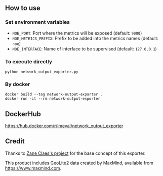 ## How to use

### Set environment variables
- `NOE_PORT`: Port where the metrics will be exposed (default: `9000`)
- `NOE_METRICS_PREFIX`: Prefix to be added into the metrics names (default: `noe`)
- `NOE_INTERFACE`: Name of interface to be supervised (default: `127.0.0.1`)

### To execute directly 

```python network_output_exporter.py```

### By docker 

```
docker build --tag network-output-exporter .
docker run -it --rm network-output-exporter
```

## DockerHub

https://hub.docker.com/r/lmeval/network_output_exporter

## Credit

Thanks to [Zane Claes's project](https://github.com/zaneclaes/network-traffic-metrics)
    for the base concept of this exporter.

This product includes GeoLite2 data created by MaxMind, available from https://www.maxmind.com.
